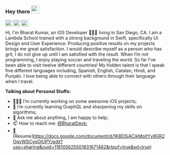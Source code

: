 ### Hey there <img src="https://media.giphy.com/media/hvRJCLFzcasrR4ia7z/giphy.gif" width="25px">
<a href="https://twitter.com/BharatDevk">
  <img align="left" alt="Bharat Kumar | Twitter" width="22px" src="https://cdn.jsdelivr.net/npm/simple-icons@v3/icons/twitter.svg" />
</a>
<a href="https://www.linkedin.com/in/bharat-kumar-0356541a4/">
  <img align="left" alt="Bharat's LinkdeIN" width="22px" src="https://cdn.jsdelivr.net/npm/simple-icons@v3/icons/linkedin.svg" />
</a>
<a href="https://www.instagram.com/bharat_ios_dev/">
  <img align="left" alt="Bharat's Instagram" width="22px" src="https://cdn.jsdelivr.net/npm/simple-icons@v3/icons/instagram.svg" />
</a>


<br />


Hi, I'm Bharat Kumar, an iOS Developer 👨🏽‍💻 living in San Diego, CA. I am a Lambda School trained with a strong background in Swift, specifically UI Design and User Experience. Producing positive results on my projects brings me great satisfaction. I would describe myself as a person who has grit, I do not give up until I am satisfied with the result. When I’m not programming, I enjoy playing soccer and traveling the world. So far I’ve been able to visit twelve different countries! My hidden talent is that I speak five different languages including, Spanish, English, Catalan, Hindi, and Punjabi. I love being able to connect with others through their language when I travel. 


**Talking about Personal Stuffs:**

- 👨🏽‍💻 I’m currently working on some awesome iOS projects;
- 🌱 I’m currently learning GraphQL and sharpening my skills on algorithms; 
- 💬 Ask me about anything, I am happy to help;
- 📫 How to reach me: [@BharatDevk](https://twitter.com/BharatDevk);
- 📝[Resume]https://docs.google.com/document/d/1K8DSjACikMpltYy8GR2OqvWSCyqOlUPY/edit?usp=sharing&ouid=118105625501831671482&rtpof=true&sd=true)
